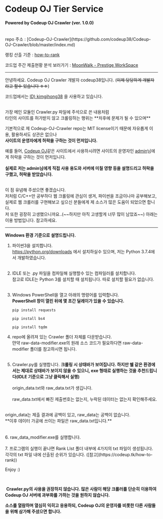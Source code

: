 # Codeup OJ Tier Service
#### Powered by Codeup OJ Crawler (ver. 1.0.0)

<br>
repo 주소 : [Codeup-OJ-Crawler](https://github.com/codeup38/Codeup-OJ-Crawler/blob/master/index.md)    

랭킹 산출 기준 : [how-to-rank](https://codeup.tk/how-to-rank)

코드업 주간 제출현황 분석 보러가기 : [MoonWalk - Prestige WorkSpace](https://blog.creatively.dev/tags/#%EC%A3%BC%EA%B0%84%20%EC%BD%94%EB%93%9C%EC%97%85%20%EB%9E%AD%ED%82%B9)

-----------------------------------------

안녕하세요. Codeup OJ Crawler 개발자 codeup38입니다.  (~~이제 당당하게 개발자라고 할수 있습니다 ㅎㅎ~~)

코드업에서는 [ID) kimgihong38](https://codeup.kr/userinfo.php?user=kimgihong38) 을 사용하고 있습니다.  

<br>
가장 메인 모듈인 Crawler.py 파일에 주석으로 쓴 내용처럼  <br>
타인의 사이트를 허가받지 않고 크롤링하는 행위는 **차후에 문제가 될 수 있으며**  

기본적으로 제 Codeup-OJ-Crawler repo는 MIT license이기 때문에 자유롭게 이용, 활용하셔도 상관은 없으나  <br>
**사이트의 운영자에게 허락을 구하는 것이 먼저입니다.**
<br>

예를 들어, [Codeup OJ](https://codeup.kr)같은 사이트에서 사용하시려면 사이트의 운영자인 [admin](https://codeup.kr/userinfo.php?user=admin)님에게 허락을 구하는 것이 먼저입니다.  
<br>
**실제로 저는 admin님에게 직접 사용 용도와 서버에 미칠 영향 등을 설명드리고 허락을 구했고, 허락을 받았습니다.**

<br>
이 점 유념해 주셨으면 좋겠습니다.
<br>
저처럼 C/C++만 공부하다 웹 크롤링에 관심이 생겨, 파이썬을 조금이나마 공부해보고, 실제로 웹 크롤러를 구현해보고 싶으신 분들에게  
제 소스가 많은 도움이 되었으면 합니다.  

<br>
저 또한 굉장히 고생했으니까요..(~~하지만 아직 고생할게 너무 많이 남았죠~~)  
아래는 이용 방법입니다. 참고하세요.

--------------------------------

**Windows 환경 기준으로 설명드립니다.**  

1. 파이썬3을 설치합니다.  
    <https://python.org/downloads> 에서 설치하실수 있으며, 저는 Python 3.7.4에서 개발하였습니다.  
    <br>

2. IDLE 또는 .py 파일을 컴파일해 실행할수 있는 컴파일러를 설치합니다.  
    참고로 IDLE는 Python 3를 설치할 때 설치됩니다. 따로 설치할 필요가 없습니다.  
    <br>

3. Windows PowerShell을 열고 아래의 명령어를 입력합니다.  
    **PowerShell 창이 열린 뒤에 몇 초간 딜레이가 있을 수 있습니다.**  
    
      ``` pip install requests ```  
    
      ``` pip install bs4 ``` 
    
      ```pip install tqdm```  <br>
4. repo에 올려져 있는 Crawler 폴더 자체를 다운받습니다.<br>
   먄약 raw-data-modifier.exe의 원래 소스 코드가 필요하다면 raw-data-modifier 폴더를 참고하시면 됩니다.  
    <br>
5. Crawler.py를 실행합니다. **크롤링 시 상태바가 보여집니다. 하지만 쉘 같은 환경에서는 제대로 상태바가 보이지 않을 수 있으니, exe 형태로 실행하는 것을 추천드립니다(IDLE 기준으로 그냥 클릭해서 실행)**    
    <br>
    origin_data.txt와 raw_data.txt가 생깁니다.<br>  
    raw_data.txt에서 빠진 제출번호는 없는지, 누락된 데이터는 없는지 확인해주세요.  <br>
<br>
    origin_data는 제출 결과에 공백이 있고, raw_data는 공백이 없습니다.  <br>
    **이후 데이터 가공에 쓰이는 파일은 raw_data.txt입니다.**<br>
<br><br>
6. raw_data_modifier.exe를 실행합니다.<br><br>
7. 프로그램의 실행이 끝나면 Rank LIst 폴더 내부에 4가지의 txt 파일이 생성됩니다.
<br>
   각각의 txt 파일 내에 산출된 순위가 있습니다. ([참고](https://codeup.tk/how-to-rank))

   

   Enjoy :)

<br>

​	**Crawler.py의 사용을 권장하지 않습니다. 많은 사람이 해당 크롤러를 단순히 이용하여 Codeup OJ 서버에 과부화를 가하는 것을 원하지 않습니다.** 



**소스를 열람하며 열심히 익히고 응용하되, Codeup OJ의 운영자를 비롯한 다른 사람들을 위해 삼가해 주셨으면 합니다.**
